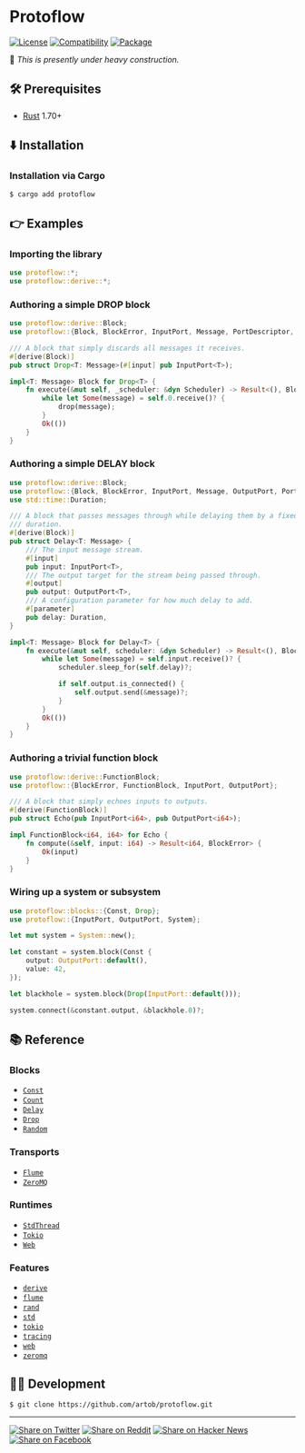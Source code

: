# Protoflow

[![License](https://img.shields.io/badge/license-Public%20Domain-blue.svg)](https://unlicense.org)
[![Compatibility](https://img.shields.io/badge/rust-1.70%2B-blue)](https://rust-lang.org)
[![Package](https://img.shields.io/crates/v/protoflow)](https://crates.io/crates/protoflow)

🚧 _This is presently under heavy construction._

## 🛠️ Prerequisites

- [Rust](https://rust-lang.org) 1.70+

## ⬇️ Installation

### Installation via Cargo

```console
$ cargo add protoflow
```

## 👉 Examples

### Importing the library

```rust
use protoflow::*;
use protoflow::derive::*;
```

### Authoring a simple DROP block

```rust
use protoflow::derive::Block;
use protoflow::{Block, BlockError, InputPort, Message, PortDescriptor, Scheduler};

/// A block that simply discards all messages it receives.
#[derive(Block)]
pub struct Drop<T: Message>(#[input] pub InputPort<T>);

impl<T: Message> Block for Drop<T> {
    fn execute(&mut self, _scheduler: &dyn Scheduler) -> Result<(), BlockError> {
        while let Some(message) = self.0.receive()? {
            drop(message);
        }
        Ok(())
    }
}
```

### Authoring a simple DELAY block

```rust
use protoflow::derive::Block;
use protoflow::{Block, BlockError, InputPort, Message, OutputPort, Port, PortDescriptor, Scheduler};
use std::time::Duration;

/// A block that passes messages through while delaying them by a fixed
/// duration.
#[derive(Block)]
pub struct Delay<T: Message> {
    /// The input message stream.
    #[input]
    pub input: InputPort<T>,
    /// The output target for the stream being passed through.
    #[output]
    pub output: OutputPort<T>,
    /// A configuration parameter for how much delay to add.
    #[parameter]
    pub delay: Duration,
}

impl<T: Message> Block for Delay<T> {
    fn execute(&mut self, scheduler: &dyn Scheduler) -> Result<(), BlockError> {
        while let Some(message) = self.input.receive()? {
            scheduler.sleep_for(self.delay)?;

            if self.output.is_connected() {
                self.output.send(&message)?;
            }
        }
        Ok(())
    }
}
```

### Authoring a trivial function block

```rust
use protoflow::derive::FunctionBlock;
use protoflow::{BlockError, FunctionBlock, InputPort, OutputPort};

/// A block that simply echoes inputs to outputs.
#[derive(FunctionBlock)]
pub struct Echo(pub InputPort<i64>, pub OutputPort<i64>);

impl FunctionBlock<i64, i64> for Echo {
    fn compute(&self, input: i64) -> Result<i64, BlockError> {
        Ok(input)
    }
}
```

### Wiring up a system or subsystem

```rust
use protoflow::blocks::{Const, Drop};
use protoflow::{InputPort, OutputPort, System};

let mut system = System::new();

let constant = system.block(Const {
    output: OutputPort::default(),
    value: 42,
});

let blackhole = system.block(Drop(InputPort::default()));

system.connect(&constant.output, &blackhole.0)?;
```

## 📚 Reference

### Blocks

- [`Const`](lib/protoflow/src/blocks/const.rs)
- [`Count`](lib/protoflow/src/blocks/count.rs)
- [`Delay`](lib/protoflow/src/blocks/delay.rs)
- [`Drop`](lib/protoflow/src/blocks/drop.rs)
- [`Random`](lib/protoflow/src/blocks/random.rs)

### Transports

- [`Flume`](lib/protoflow/src/transports/flume.rs)
- [`ZeroMQ`](lib/protoflow/src/transports/zeromq.rs)

### Runtimes

- [`StdThread`](lib/protoflow/src/runtimes/std_thread.rs)
- [`Tokio`](lib/protoflow/src/runtimes/tokio.rs)
- [`Web`](lib/protoflow/src/runtimes/web.rs)

### Features

- [`derive`](lib/protoflow/Cargo.toml)
- [`flume`](lib/protoflow/Cargo.toml)
- [`rand`](lib/protoflow/Cargo.toml)
- [`std`](lib/protoflow/Cargo.toml)
- [`tokio`](lib/protoflow/Cargo.toml)
- [`tracing`](lib/protoflow/Cargo.toml)
- [`web`](lib/protoflow/Cargo.toml)
- [`zeromq`](lib/protoflow/Cargo.toml)

## 👨‍💻 Development

```console
$ git clone https://github.com/artob/protoflow.git
```

- - -

[![Share on Twitter](https://img.shields.io/badge/share%20on-twitter-03A9F4?logo=twitter)](https://twitter.com/share?url=https://github.com/artob/protoflow&text=Protoflow)
[![Share on Reddit](https://img.shields.io/badge/share%20on-reddit-red?logo=reddit)](https://reddit.com/submit?url=https://github.com/artob/protoflow&title=Protoflow)
[![Share on Hacker News](https://img.shields.io/badge/share%20on-hacker%20news-orange?logo=ycombinator)](https://news.ycombinator.com/submitlink?u=https://github.com/artob/protoflow&t=Protoflow)
[![Share on Facebook](https://img.shields.io/badge/share%20on-facebook-1976D2?logo=facebook)](https://www.facebook.com/sharer/sharer.php?u=https://github.com/artob/protoflow)
